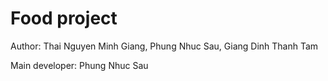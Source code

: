 # Food project
Author: Thai Nguyen Minh Giang, Phung Nhuc Sau, Giang Dinh Thanh Tam

Main developer: Phung Nhuc Sau

